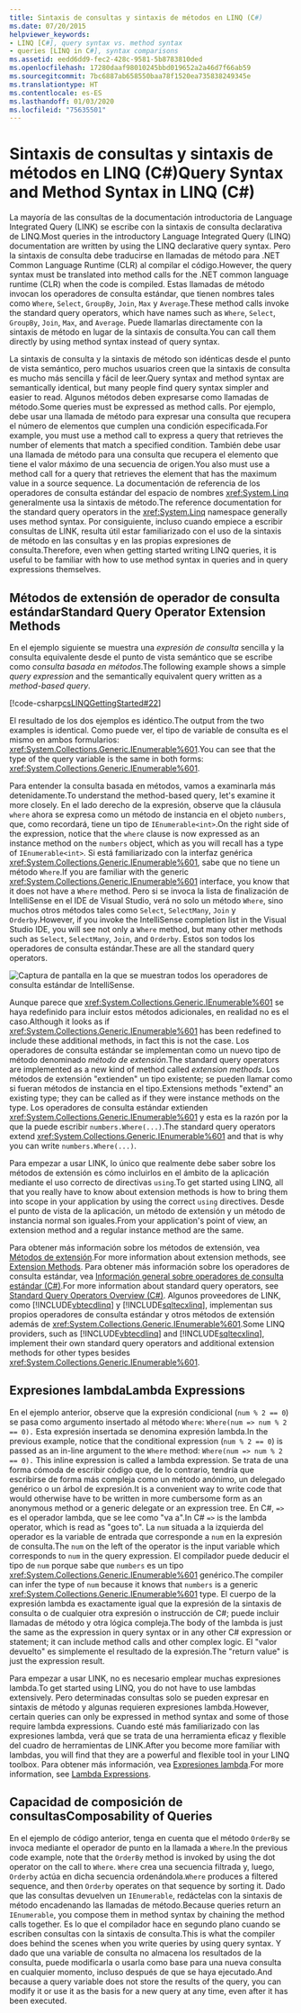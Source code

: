 ```yaml
---
title: Sintaxis de consultas y sintaxis de métodos en LINQ (C#)
ms.date: 07/20/2015
helpviewer_keywords:
- LINQ [C#], query syntax vs. method syntax
- queries [LINQ in C#], syntax comparisons
ms.assetid: eedd6dd9-fec2-428c-9581-5b8783810ded
ms.openlocfilehash: 17280daaf98010245bbd019652a2a46d7f66ab59
ms.sourcegitcommit: 7bc6887ab658550baa78f1520ea735838249345e
ms.translationtype: HT
ms.contentlocale: es-ES
ms.lasthandoff: 01/03/2020
ms.locfileid: "75635501"
---
```

# <a name="query-syntax-and-method-syntax-in-linq-c"></a><span data-ttu-id="d2f7d-102">Sintaxis de consultas y sintaxis de métodos en LINQ (C#)</span><span class="sxs-lookup"><span data-stu-id="d2f7d-102">Query Syntax and Method Syntax in LINQ (C#)</span></span>
<span data-ttu-id="d2f7d-103">La mayoría de las consultas de la documentación introductoria de Language Integrated Query (LINK) se escribe con la sintaxis de consulta declarativa de LINQ.</span><span class="sxs-lookup"><span data-stu-id="d2f7d-103">Most queries in the introductory Language Integrated Query (LINQ) documentation are written by using the LINQ declarative query syntax.</span></span> <span data-ttu-id="d2f7d-104">Pero la sintaxis de consulta debe traducirse en llamadas de método para .NET Common Language Runtime (CLR) al compilar el código.</span><span class="sxs-lookup"><span data-stu-id="d2f7d-104">However, the query syntax must be translated into method calls for the .NET common language runtime (CLR) when the code is compiled.</span></span> <span data-ttu-id="d2f7d-105">Estas llamadas de método invocan los operadores de consulta estándar, que tienen nombres tales como `Where`, `Select`, `GroupBy`, `Join`, `Max` y `Average`.</span><span class="sxs-lookup"><span data-stu-id="d2f7d-105">These method calls invoke the standard query operators, which have names such as `Where`, `Select`, `GroupBy`, `Join`, `Max`, and `Average`.</span></span> <span data-ttu-id="d2f7d-106">Puede llamarlas directamente con la sintaxis de método en lugar de la sintaxis de consulta.</span><span class="sxs-lookup"><span data-stu-id="d2f7d-106">You can call them directly by using method syntax instead of query syntax.</span></span>  
  
 <span data-ttu-id="d2f7d-107">La sintaxis de consulta y la sintaxis de método son idénticas desde el punto de vista semántico, pero muchos usuarios creen que la sintaxis de consulta es mucho más sencilla y fácil de leer.</span><span class="sxs-lookup"><span data-stu-id="d2f7d-107">Query syntax and method syntax are semantically identical, but many people find query syntax simpler and easier to read.</span></span> <span data-ttu-id="d2f7d-108">Algunos métodos deben expresarse como llamadas de método.</span><span class="sxs-lookup"><span data-stu-id="d2f7d-108">Some queries must be expressed as method calls.</span></span> <span data-ttu-id="d2f7d-109">Por ejemplo, debe usar una llamada de método para expresar una consulta que recupera el número de elementos que cumplen una condición especificada.</span><span class="sxs-lookup"><span data-stu-id="d2f7d-109">For example, you must use a method call to express a query that retrieves the number of elements that match a specified condition.</span></span> <span data-ttu-id="d2f7d-110">También debe usar una llamada de método para una consulta que recupera el elemento que tiene el valor máximo de una secuencia de origen.</span><span class="sxs-lookup"><span data-stu-id="d2f7d-110">You also must use a method call for a query that retrieves the element that has the maximum value in a source sequence.</span></span> <span data-ttu-id="d2f7d-111">La documentación de referencia de los operadores de consulta estándar del espacio de nombres <xref:System.Linq> generalmente usa la sintaxis de método.</span><span class="sxs-lookup"><span data-stu-id="d2f7d-111">The reference documentation for the standard query operators in the <xref:System.Linq> namespace generally uses method syntax.</span></span> <span data-ttu-id="d2f7d-112">Por consiguiente, incluso cuando empiece a escribir consultas de LINK, resulta útil estar familiarizado con el uso de la sintaxis de método en las consultas y en las propias expresiones de consulta.</span><span class="sxs-lookup"><span data-stu-id="d2f7d-112">Therefore, even when getting started writing LINQ queries, it is useful to be familiar with how to use method syntax in queries and in query expressions themselves.</span></span>  
  
## <a name="standard-query-operator-extension-methods"></a><span data-ttu-id="d2f7d-113">Métodos de extensión de operador de consulta estándar</span><span class="sxs-lookup"><span data-stu-id="d2f7d-113">Standard Query Operator Extension Methods</span></span>  
 <span data-ttu-id="d2f7d-114">En el ejemplo siguiente se muestra una *expresión de consulta* sencilla y la consulta equivalente desde el punto de vista semántico que se escribe como *consulta basada en métodos*.</span><span class="sxs-lookup"><span data-stu-id="d2f7d-114">The following example shows a simple *query expression* and the semantically equivalent query written as a *method-based query*.</span></span>  
  
 [!code-csharp[csLINQGettingStarted#22](~/samples/snippets/csharp/VS_Snippets_VBCSharp/CsLINQGettingStarted/CS/Class1.cs#22)]  
  
 <span data-ttu-id="d2f7d-115">El resultado de los dos ejemplos es idéntico.</span><span class="sxs-lookup"><span data-stu-id="d2f7d-115">The output from the two examples is identical.</span></span> <span data-ttu-id="d2f7d-116">Como puede ver, el tipo de variable de consulta es el mismo en ambos formularios: <xref:System.Collections.Generic.IEnumerable%601>.</span><span class="sxs-lookup"><span data-stu-id="d2f7d-116">You can see that the type of the query variable is the same in both forms: <xref:System.Collections.Generic.IEnumerable%601>.</span></span>  
  
 <span data-ttu-id="d2f7d-117">Para entender la consulta basada en métodos, vamos a examinarla más detenidamente.</span><span class="sxs-lookup"><span data-stu-id="d2f7d-117">To understand the method-based query, let's examine it more closely.</span></span> <span data-ttu-id="d2f7d-118">En el lado derecho de la expresión, observe que la cláusula `where` ahora se expresa como un método de instancia en el objeto `numbers`, que, como recordará, tiene un tipo de `IEnumerable<int>`.</span><span class="sxs-lookup"><span data-stu-id="d2f7d-118">On the right side of the expression, notice that the `where` clause is now expressed as an instance method on the `numbers` object, which as you will recall has a type of `IEnumerable<int>`.</span></span> <span data-ttu-id="d2f7d-119">Si está familiarizado con la interfaz genérica <xref:System.Collections.Generic.IEnumerable%601>, sabe que no tiene un método `Where`.</span><span class="sxs-lookup"><span data-stu-id="d2f7d-119">If you are familiar with the generic <xref:System.Collections.Generic.IEnumerable%601> interface, you know that it does not have a `Where` method.</span></span> <span data-ttu-id="d2f7d-120">Pero si se invoca la lista de finalización de IntelliSense en el IDE de Visual Studio, verá no solo un método `Where`, sino muchos otros métodos tales como `Select`, `SelectMany`, `Join` y `Orderby`.</span><span class="sxs-lookup"><span data-stu-id="d2f7d-120">However, if you invoke the IntelliSense completion list in the Visual Studio IDE, you will see not only a `Where` method, but many other methods such as `Select`, `SelectMany`, `Join`, and `Orderby`.</span></span> <span data-ttu-id="d2f7d-121">Estos son todos los operadores de consulta estándar.</span><span class="sxs-lookup"><span data-stu-id="d2f7d-121">These are all the standard query operators.</span></span>  
  
 ![Captura de pantalla en la que se muestran todos los operadores de consulta estándar de IntelliSense.](./media/query-syntax-and-method-syntax-in-linq/standard-query-operators.png)  
  
 <span data-ttu-id="d2f7d-123">Aunque parece que <xref:System.Collections.Generic.IEnumerable%601> se haya redefinido para incluir estos métodos adicionales, en realidad no es el caso.</span><span class="sxs-lookup"><span data-stu-id="d2f7d-123">Although it looks as if <xref:System.Collections.Generic.IEnumerable%601> has been redefined to include these additional methods, in fact this is not the case.</span></span> <span data-ttu-id="d2f7d-124">Los operadores de consulta estándar se implementan como un nuevo tipo de método denominado *método de extensión*.</span><span class="sxs-lookup"><span data-stu-id="d2f7d-124">The standard query operators are implemented as a new kind of method called *extension methods*.</span></span> <span data-ttu-id="d2f7d-125">Los métodos de extensión "extienden" un tipo existente; se pueden llamar como si fueran métodos de instancia en el tipo.</span><span class="sxs-lookup"><span data-stu-id="d2f7d-125">Extensions methods "extend" an existing type; they can be called as if they were instance methods on the type.</span></span> <span data-ttu-id="d2f7d-126">Los operadores de consulta estándar extienden <xref:System.Collections.Generic.IEnumerable%601> y esta es la razón por la que la puede escribir `numbers.Where(...)`.</span><span class="sxs-lookup"><span data-stu-id="d2f7d-126">The standard query operators extend <xref:System.Collections.Generic.IEnumerable%601> and that is why you can write `numbers.Where(...)`.</span></span>  
  
 <span data-ttu-id="d2f7d-127">Para empezar a usar LINK, lo único que realmente debe saber sobre los métodos de extensión es cómo incluirlos en el ámbito de la aplicación mediante el uso correcto de directivas `using`.</span><span class="sxs-lookup"><span data-stu-id="d2f7d-127">To get started using LINQ, all that you really have to know about extension methods is how to bring them into scope in your application by using the correct `using` directives.</span></span> <span data-ttu-id="d2f7d-128">Desde el punto de vista de la aplicación, un método de extensión y un método de instancia normal son iguales.</span><span class="sxs-lookup"><span data-stu-id="d2f7d-128">From your application's point of view, an extension method and a regular instance method are the same.</span></span>  
  
 <span data-ttu-id="d2f7d-129">Para obtener más información sobre los métodos de extensión, vea [Métodos de extensión](../../classes-and-structs/extension-methods.md).</span><span class="sxs-lookup"><span data-stu-id="d2f7d-129">For more information about extension methods, see [Extension Methods](../../classes-and-structs/extension-methods.md).</span></span> <span data-ttu-id="d2f7d-130">Para obtener más información sobre los operadores de consulta estándar, vea [Información general sobre operadores de consulta estándar (C#)](./standard-query-operators-overview.md).</span><span class="sxs-lookup"><span data-stu-id="d2f7d-130">For more information about standard query operators, see [Standard Query Operators Overview (C#)](./standard-query-operators-overview.md).</span></span> <span data-ttu-id="d2f7d-131">Algunos proveedores de LINK, como [!INCLUDE[vbtecdlinq](~/includes/vbtecdlinq-md.md)] y [!INCLUDE[sqltecxlinq](~/includes/sqltecxlinq-md.md)], implementan sus propios operadores de consulta estándar y otros métodos de extensión además de <xref:System.Collections.Generic.IEnumerable%601>.</span><span class="sxs-lookup"><span data-stu-id="d2f7d-131">Some LINQ providers, such as [!INCLUDE[vbtecdlinq](~/includes/vbtecdlinq-md.md)] and [!INCLUDE[sqltecxlinq](~/includes/sqltecxlinq-md.md)], implement their own standard query operators and additional extension methods for other types besides <xref:System.Collections.Generic.IEnumerable%601>.</span></span>  
  
## <a name="lambda-expressions"></a><span data-ttu-id="d2f7d-132">Expresiones lambda</span><span class="sxs-lookup"><span data-stu-id="d2f7d-132">Lambda Expressions</span></span>  
 <span data-ttu-id="d2f7d-133">En el ejemplo anterior, observe que la expresión condicional (`num % 2 == 0`) se pasa como argumento insertado al método `Where`: `Where(num => num % 2 == 0).` Esta expresión insertada se denomina expresión lambda.</span><span class="sxs-lookup"><span data-stu-id="d2f7d-133">In the previous example, notice that the conditional expression (`num % 2 == 0`) is passed as an in-line argument to the `Where` method: `Where(num => num % 2 == 0).` This inline expression is called a lambda expression.</span></span> <span data-ttu-id="d2f7d-134">Se trata de una forma cómoda de escribir código que, de lo contrario, tendría que escribirse de forma más compleja como un método anónimo, un delegado genérico o un árbol de expresión.</span><span class="sxs-lookup"><span data-stu-id="d2f7d-134">It is a convenient way to write code that would otherwise have to be written in more cumbersome form as an anonymous method or a generic delegate or an expression tree.</span></span> <span data-ttu-id="d2f7d-135">En C#, `=>` es el operador lambda, que se lee como "va a".</span><span class="sxs-lookup"><span data-stu-id="d2f7d-135">In C# `=>` is the lambda operator, which is read as "goes to".</span></span> <span data-ttu-id="d2f7d-136">La `num` situada a la izquierda del operador es la variable de entrada que corresponde a `num` en la expresión de consulta.</span><span class="sxs-lookup"><span data-stu-id="d2f7d-136">The `num` on the left of the operator is the input variable which corresponds to `num` in the query expression.</span></span> <span data-ttu-id="d2f7d-137">El compilador puede deducir el tipo de `num` porque sabe que `numbers` es un tipo <xref:System.Collections.Generic.IEnumerable%601> genérico.</span><span class="sxs-lookup"><span data-stu-id="d2f7d-137">The compiler can infer the type of `num` because it knows that `numbers` is a generic <xref:System.Collections.Generic.IEnumerable%601> type.</span></span> <span data-ttu-id="d2f7d-138">El cuerpo de la expresión lambda es exactamente igual que la expresión de la sintaxis de consulta o de cualquier otra expresión o instrucción de C#; puede incluir llamadas de método y otra lógica compleja.</span><span class="sxs-lookup"><span data-stu-id="d2f7d-138">The body of the lambda is just the same as the expression in query syntax or in any other C# expression or statement; it can include method calls and other complex logic.</span></span> <span data-ttu-id="d2f7d-139">El "valor devuelto" es simplemente el resultado de la expresión.</span><span class="sxs-lookup"><span data-stu-id="d2f7d-139">The "return value" is just the expression result.</span></span>  
  
 <span data-ttu-id="d2f7d-140">Para empezar a usar LINK, no es necesario emplear muchas expresiones lambda.</span><span class="sxs-lookup"><span data-stu-id="d2f7d-140">To get started using LINQ, you do not have to use lambdas extensively.</span></span> <span data-ttu-id="d2f7d-141">Pero determinadas consultas solo se pueden expresar en sintaxis de método y algunas requieren expresiones lambda.</span><span class="sxs-lookup"><span data-stu-id="d2f7d-141">However, certain queries can only be expressed in method syntax and some of those require lambda expressions.</span></span> <span data-ttu-id="d2f7d-142">Cuando esté más familiarizado con las expresiones lambda, verá que se trata de una herramienta eficaz y flexible del cuadro de herramientas de LINK.</span><span class="sxs-lookup"><span data-stu-id="d2f7d-142">After you become more familiar with lambdas, you will find that they are a powerful and flexible tool in your LINQ toolbox.</span></span> <span data-ttu-id="d2f7d-143">Para obtener más información, vea [Expresiones lambda](../../statements-expressions-operators/lambda-expressions.md).</span><span class="sxs-lookup"><span data-stu-id="d2f7d-143">For more information, see [Lambda Expressions](../../statements-expressions-operators/lambda-expressions.md).</span></span>  
  
## <a name="composability-of-queries"></a><span data-ttu-id="d2f7d-144">Capacidad de composición de consultas</span><span class="sxs-lookup"><span data-stu-id="d2f7d-144">Composability of Queries</span></span>  
 <span data-ttu-id="d2f7d-145">En el ejemplo de código anterior, tenga en cuenta que el método `OrderBy` se invoca mediante el operador de punto en la llamada a `Where`.</span><span class="sxs-lookup"><span data-stu-id="d2f7d-145">In the previous code example, note that the `OrderBy` method is invoked by using the dot operator on the call to `Where`.</span></span> <span data-ttu-id="d2f7d-146">`Where` crea una secuencia filtrada y, luego, `Orderby` actúa en dicha secuencia ordenándola.</span><span class="sxs-lookup"><span data-stu-id="d2f7d-146">`Where` produces a filtered sequence, and then `Orderby` operates on that sequence by sorting it.</span></span> <span data-ttu-id="d2f7d-147">Dado que las consultas devuelven un `IEnumerable`, redáctelas con la sintaxis de método encadenando las llamadas de método.</span><span class="sxs-lookup"><span data-stu-id="d2f7d-147">Because queries return an `IEnumerable`, you compose them in method syntax by chaining the method calls together.</span></span> <span data-ttu-id="d2f7d-148">Es lo que el compilador hace en segundo plano cuando se escriben consultas con la sintaxis de consulta.</span><span class="sxs-lookup"><span data-stu-id="d2f7d-148">This is what the compiler does behind the scenes when you write queries by using query syntax.</span></span> <span data-ttu-id="d2f7d-149">Y dado que una variable de consulta no almacena los resultados de la consulta, puede modificarla o usarla como base para una nueva consulta en cualquier momento, incluso después de que se haya ejecutado.</span><span class="sxs-lookup"><span data-stu-id="d2f7d-149">And because a query variable does not store the results of the query, you can modify it or use it as the basis for a new query at any time, even after it has been executed.</span></span>  
